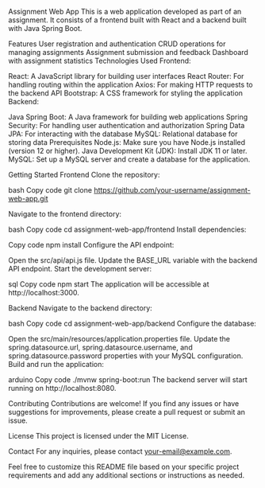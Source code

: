 Assignment Web App
This is a web application developed as part of an assignment. It consists of a frontend built with React and a backend built with Java Spring Boot.

Features
User registration and authentication
CRUD operations for managing assignments
Assignment submission and feedback
Dashboard with assignment statistics
Technologies Used
Frontend:

React: A JavaScript library for building user interfaces
React Router: For handling routing within the application
Axios: For making HTTP requests to the backend API
Bootstrap: A CSS framework for styling the application
Backend:

Java Spring Boot: A Java framework for building web applications
Spring Security: For handling user authentication and authorization
Spring Data JPA: For interacting with the database
MySQL: Relational database for storing data
Prerequisites
Node.js: Make sure you have Node.js installed (version 12 or higher).
Java Development Kit (JDK): Install JDK 11 or later.
MySQL: Set up a MySQL server and create a database for the application.

Getting Started
Frontend
Clone the repository:

bash
Copy code
git clone https://github.com/your-username/assignment-web-app.git

Navigate to the frontend directory:

bash
Copy code
cd assignment-web-app/frontend
Install dependencies:

Copy code
npm install
Configure the API endpoint:

Open the src/api/api.js file.
Update the BASE_URL variable with the backend API endpoint.
Start the development server:

sql
Copy code
npm start
The application will be accessible at http://localhost:3000.

Backend
Navigate to the backend directory:

bash
Copy code
cd assignment-web-app/backend
Configure the database:

Open the src/main/resources/application.properties file.
Update the spring.datasource.url, spring.datasource.username, and spring.datasource.password properties with your MySQL configuration.
Build and run the application:

arduino
Copy code
./mvnw spring-boot:run
The backend server will start running on http://localhost:8080.

Contributing
Contributions are welcome! If you find any issues or have suggestions for improvements, please create a pull request or submit an issue.

License
This project is licensed under the MIT License.

Contact
For any inquiries, please contact your-email@example.com.

Feel free to customize this README file based on your specific project requirements and add any additional sections or instructions as needed.
